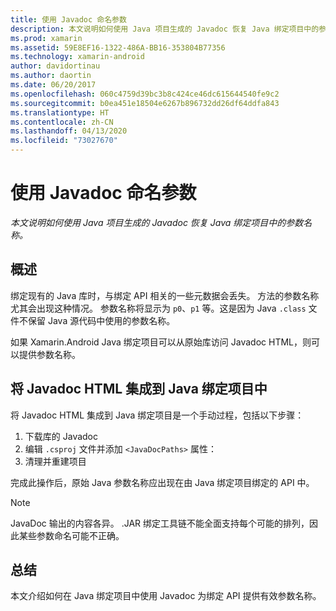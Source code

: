 ```yaml
---
title: 使用 Javadoc 命名参数
description: 本文说明如何使用 Java 项目生成的 Javadoc 恢复 Java 绑定项目中的参数名称。
ms.prod: xamarin
ms.assetid: 59E8EF16-1322-486A-BB16-353804B77356
ms.technology: xamarin-android
author: davidortinau
ms.author: daortin
ms.date: 06/20/2017
ms.openlocfilehash: 060c4759d39bc3b8c424ce46dc615644540fe9c2
ms.sourcegitcommit: b0ea451e18504e6267b896732dd26df64ddfa843
ms.translationtype: HT
ms.contentlocale: zh-CN
ms.lasthandoff: 04/13/2020
ms.locfileid: "73027670"
---
```

# <a name="naming-parameters-with-javadoc"></a>使用 Javadoc 命名参数

_本文说明如何使用 Java 项目生成的 Javadoc 恢复 Java 绑定项目中的参数名称。_

## <a name="overview"></a>概述

绑定现有的 Java 库时，与绑定 API 相关的一些元数据会丢失。 方法的参数名称尤其会出现这种情况。 参数名称将显示为 `p0`、`p1` 等。这是因为 Java `.class` 文件不保留 Java 源代码中使用的参数名称。 

如果 Xamarin.Android Java 绑定项目可以从原始库访问 Javadoc HTML，则可以提供参数名称。 

## <a name="integrating-javadoc-html-into-a-java-binding-project"></a>将 Javadoc HTML 集成到 Java 绑定项目中

将 Javadoc HTML 集成到 Java 绑定项目是一个手动过程，包括以下步骤： 

1. 下载库的 Javadoc
2. 编辑 `.csproj` 文件并添加 `<JavaDocPaths>` 属性：
3. 清理并重建项目

完成此操作后，原始 Java 参数名称应出现在由 Java 绑定项目绑定的 API 中。 

> [!NOTE]
> JavaDoc 输出的内容各异。 .JAR 绑定工具链不能全面支持每个可能的排列，因此某些参数命名可能不正确。

## <a name="summary"></a>总结

本文介绍如何在 Java 绑定项目中使用 Javadoc 为绑定 API 提供有效参数名称。 
